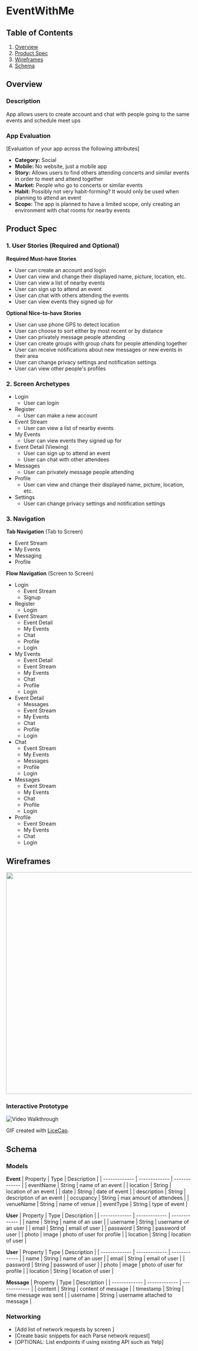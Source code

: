 # EventWithMe

## Table of Contents
1. [Overview](#Overview)
1. [Product Spec](#Product-Spec)
1. [Wireframes](#Wireframes)
2. [Schema](#Schema)

## Overview
### Description
App allows users to create account and chat with people going to the same events and schedule meet ups 

### App Evaluation
[Evaluation of your app across the following attributes]
- **Category:** Social
- **Mobile:** No website, just a mobile app
- **Story:** Allows users to find others attending concerts and similar events in order to meet and attend together
- **Market:** People who go to concerts or similar events
- **Habit:** Possibly not very habit-forming? It would only be used when planning to attend an event
- **Scope:** The app is planned to have a limited scope, only creating an environment with chat rooms for nearby events

## Product Spec

### 1. User Stories (Required and Optional)

**Required Must-have Stories**

* User can create an account and login
* User can view and change their displayed name, picture, location, etc.
* User can view a list of nearby events
* User can sign up to attend an event
* User can chat with others attending the events
* User can view events they signed up for

**Optional Nice-to-have Stories**

* User can use phone GPS to detect location
* User can choose to sort either by most recent or by distance
* User can privately message people attending
* User can create groups with group chats for people attending together
* User can receive notifications about new messages or new events in their area
* User can change privacy settings and notification settings
* User can view other people's profiles

### 2. Screen Archetypes

* Login
    * User can login
* Register
    * User can make a new account
* Event Stream
    * User can view a list of nearby events
* My Events
    * User can view events they signed up for
* Event Detail (Viewing)
    * User can sign up to attend an event
    * User can chat with other attendees
* Messages
    * User can privately message people attending
* Profile
    * User can view and change their displayed name, picture, location, etc.
* Settings
    * User can change privacy settings and notification settings

### 3. Navigation

**Tab Navigation** (Tab to Screen)

* Event Stream
* My Events
* Messaging
* Profile

**Flow Navigation** (Screen to Screen)

* Login
    * Event Stream
    * Signup
* Register
    * Login
* Event Stream
    * Event Detail 
    * My Events
    * Chat
    * Profile
    * Login
* My Events
    * Event Detail 
    * Event Stream
    * My Events
    * Chat
    * Profile
    * Login
* Event Detail 
    * Messages 
    * Event Stream
    * My Events
    * Chat
    * Profile
    * Login
* Chat
    * Event Stream
    * My Events
    * Messages
    * Profile
    * Login
* Messages
    * Event Stream
    * My Events
    * Chat
    * Profile
    * Login
* Profile
    * Event Stream
    * My Events
    * Chat
    * Login

## Wireframes

<img src="WireFramePic.PNG" width=600>

### Interactive Prototype

<img src='WireFrame_Walkthrough.gif' title='Video Walkthrough' width='' alt='Video Walkthrough' />

GIF created with [LiceCap](http://www.cockos.com/licecap/).

## Schema 
### Models

**Event**
| Property  | Type | Description |
| ------------- | ------------- | ------------- |
| eventName  | String  | name of an event  |
| location  | String  | location of an event  |
| date  | String  | date of event  |
| description  | String  | description of an event  |
| occupancy  | String  | max amount of attendees  |
| venueName  | String  | name of venue  |
| eventType  | String  | type of event  |

**User**
| Property  | Type | Description |
| ------------- | ------------- | ------------- |
| name  | String  | name of an user  |
| username  | String  | username of an user  |
| email  | String  | email of user  |
| password  | String  | password of user  |
| photo  | image  | photo of user for profile  |
| location  | String  | location of user  |

**User**
| Property  | Type | Description |
| ------------- | ------------- | ------------- |
| name  | String  | name of an user  |
| email  | String  | email of user  |
| password  | String  | password of user  |
| photo  | image  | photo of user for profile  |
| location  | String  | location of user  |

**Message**
| Property  | Type | Description |
| ------------- | ------------- | ------------- |
| content  | String  | content of message  |
| timestamp  | String  | time message was sent  |
| username  | String  | username attached to message  |



### Networking
- [Add list of network requests by screen ]
- [Create basic snippets for each Parse network request]
- [OPTIONAL: List endpoints if using existing API such as Yelp]
